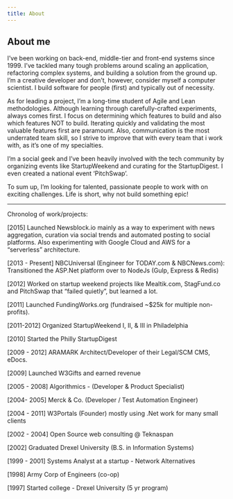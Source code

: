 ```yaml
---
title: About
---
```

## About me
I’ve been working on back-end, middle-tier and front-end systems since 1999. I’ve tackled many tough problems around scaling an application, refactoring complex systems, and building a solution from the ground up. I’m a creative developer and don’t, however, consider myself a computer scientist. I build software for people (first) and typically out of necessity.

As for leading a project, I’m a long-time student of Agile and Lean methodologies. Although learning through carefully-crafted experiments, always comes first. I focus on determining which features to build and also which features NOT to build. Iterating quickly and validating the most valuable features first are paramount. Also, communication is the most underrated team skill, so I strive to improve that with every team that i work with, as it’s one of my specialties.

I’m a social geek and I’ve been heavily involved with the tech community by organizing events like StartupWeekend and curating for the StartupDigest. I even created a national event ‘PitchSwap’.

To sum up, I’m looking for talented, passionate people to work with on exciting challenges. Life is short, why not build something epic!

---
Chronolog of work/projects:

[2015] Launched Newsblock.io mainly as a way to experiment with news aggregation, curation via social trends and automated posting to social platforms. Also experimenting with Google Cloud and AWS for a “serverless” architecture.

[2013 - Present] NBCUniversal (Engineer for TODAY.com & NBCNews.com):
Transitioned the ASP.Net platform over to NodeJs (Gulp, Express & Redis)

[2012] Worked on startup weekend projects like Mealtik.com, StagFund.co and PitchSwap that “failed quietly”, but learned a lot.

[2011] Launched FundingWorks.org (fundraised ~$25k for multiple non-profits).

[2011-2012] Organized StartupWeekend I, II, & III in Philadelphia

[2010] Started the Philly StartupDigest

[2009 - 2012] ARAMARK Architect/Developer of their Legal/SCM CMS, eDocs.

[2009] Launched W3Gifts and earned revenue

[2005 - 2008] Algorithmics - (Developer & Product Specialist)

[2004- 2005] Merck & Co. (Developer / Test Automation Engineer)

[2004 - 2011] W3Portals (Founder) mostly using .Net work for many small clients

[2002 - 2004] Open Source web consulting @ Teknaspan

[2002] Graduated Drexel University (B.S. in Information Systems)

[1999 - 2001] Systems Analyst at a startup - Network Alternatives

[1998] Army Corp of Engineers (co-op)

[1997] Started college - Drexel University (5 yr program)
